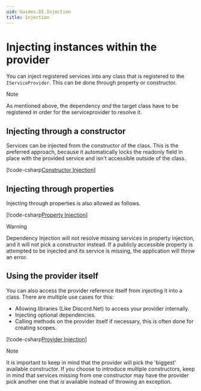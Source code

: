 ```yaml
---
uid: Guides.DI.Injection
title: Injection
---
```


# Injecting instances within the provider

You can inject registered services into any class that is registered to the `IServiceProvider`.
This can be done through property or constructor.

> [!NOTE]
> As mentioned above, the dependency *and* the target class have to be registered in order for the serviceprovider to resolve it.

## Injecting through a constructor

Services can be injected from the constructor of the class.
This is the preferred approach, because it automatically locks the readonly field in place with the provided service and isn't accessible outside of the class.

[!code-csharp[Constructor Injection](samples/ctor-injecting.cs)]

## Injecting through properties

Injecting through properties is also allowed as follows.

[!code-csharp[Property Injection](samples/property-injecting.cs)]

> [!WARNING]
> Dependency Injection will not resolve missing services in property injection, and it will not pick a constructor instead.
> If a publicly accessible property is attempted to be injected and its service is missing, the application will throw an error.

## Using the provider itself

You can also access the provider reference itself from injecting it into a class. There are multiple use cases for this:

- Allowing libraries (Like Discord.Net) to access your provider internally.
- Injecting optional dependencies.
- Calling methods on the provider itself if necessary, this is often done for creating scopes.

[!code-csharp[Provider Injection](samples/provider.cs)]

> [!NOTE]
> It is important to keep in mind that the provider will pick the 'biggest' available constructor.
> If you choose to introduce multiple constructors,
> keep in mind that services missing from one constructor may have the provider pick another one that *is* available instead of throwing an exception.
